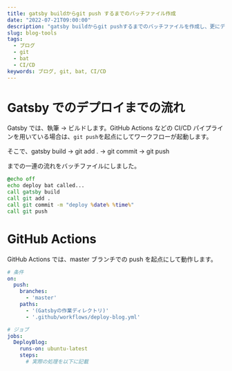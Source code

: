 ```yaml
---
title: gatsby buildからgit push するまでのバッチファイル作成
date: "2022-07-21T09:00:00"
description: "gatsby buildからgit pushするまでのバッチファイルを作成し、更にデプロイしやすくしました。"
slug: blog-tools
tags:
  - ブログ
  - git
  - bat
  - CI/CD
keywords: ブログ, git, bat, CI/CD
---
```


# Gatsby でのデプロイまでの流れ

Gatsby では、執筆 → ビルドします。GitHub Actions などの CI/CD パイプラインを用いている場合は、`git push`を起点にしてワークフローが起動します。

そこで、gatsby build → git add . → git commit → git push

までの一連の流れをバッチファイルにしました。

```bat:deploy.bat
@echo off
echo deploy bat called...
call gatsby build
call git add .
call git commit -m "deploy %date% %time%"
call git push
```

# GitHub Actions

GitHub Actions では、master ブランチでの push を起点にして動作します。

```YAML:.github/workflows/deploy-blog.yml
# 条件
on:
  push:
    branches:
      - 'master'
    paths:
      - '(Gatsbyの作業ディレクトリ)'
      - '.github/workflows/deploy-blog.yml'

# ジョブ
jobs:
  DeployBlog:
    runs-on: ubuntu-latest
    steps:
      # 実際の処理を以下に記載
```
